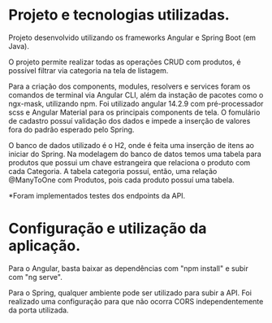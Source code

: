 # Projeto e tecnologias utilizadas.

Projeto desenvolvido utilizando os frameworks Angular e Spring Boot (em Java).

O projeto permite realizar todas as operações CRUD com produtos, é possível filtrar via categoria na tela de listagem.

Para a criação dos components, modules, resolvers e services foram os comandos de terminal via Angular CLI, além da instação de pacotes como o ngx-mask, utilizando npm. Foi utilizado angular 14.2.9 com pré-processador scss e Angular Material para os principais components de tela. O fomulário de cadastro possuí validação dos dados e impede a inserção de valores fora do padrão esperado pelo Spring.

O banco de dados utilizado é o H2, onde é feita uma inserção de itens ao iniciar do Spring. Na modelagem do banco de datos temos uma tabela para produtos que possui um chave estrangeira que relaciona o produto com cada Categoria. A tabela categoria possuí, então, uma relação @ManyToOne com Produtos, pois cada produto possuí uma tabela.

*Foram implementados testes dos endpoints da API.

# Configuração e utilização da aplicação.

Para o Angular, basta baixar as dependências com "npm install" e subir com "ng serve".

Para o Spring, qualquer ambiente pode ser utilizado para subir a API. Foi realizado uma configuração para que não ocorra CORS independentemente da porta utilizada. 
